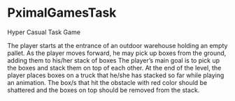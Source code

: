 # PximalGamesTask
 Hyper Casual Task Game


The player starts at the entrance of an outdoor warehouse holding an empty pallet.
As the player moves forward, he may pick up boxes from the ground, adding them to his/her stack of boxes
The player’s main goal is to pick up the boxes and stack them on top of each other.
At the end of the level, the player places boxes on a truck that he/she has stacked so far while playing an animation.
The box/s that hit the obstacle with red color should be shattered and the boxes on top should be removed from the stack.
